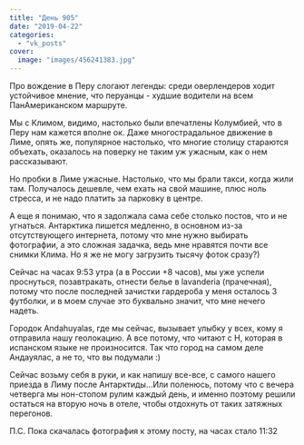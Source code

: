 ```yaml
---
title: "День 905"
date: "2019-04-22"
categories: 
  - "vk_posts"
cover:
  image: "images/456241383.jpg"
---
```


Про вождение в Перу слогают легенды: среди оверлендеров ходит устойчивое мнение, что перуанцы - худшие водители на всем ПанАмериканском маршруте.

Мы с Климом, видимо, настолько были впечатлены Колумбией, что в Перу нам кажется вполне ок. Даже многострадальное движение в Лиме, опять же, популярное настолько, что многие столицу стараются объехать, оказалось на поверку не таким уж ужасным, как о нем рассказывают.

<!--more-->

Но пробки в Лиме ужасные. Настолько, что мы брали такси, когда жили там. Получалось дешевле, чем ехать на свой машине, плюс ноль стресса, и не надо платить за парковку в центре.

А еще я понимаю, что я задолжала сама себе столько постов, что и не угнаться. Антарктика пишется медленно, в основном из-за отсутствующего интернета, потому что мне нужно выбирать фотографии, а это сложная задачка, ведь мне нравятся почти все снимки Клима. Но я же не могу загрузить тысячу фоток сразу?)

Сейчас на часах 9:53 утра (а в России +8 часов), мы уже успели проснуться, позавтракать, отнести белье в lavanderia (прачечная), потому что после последней зачистки гардероба у меня осталось 3 футболки, и в моем случае это буквально значит, что мне нечего надеть.

Городок Andahuyalas, где мы сейчас, вызывает улыбку у всех, кому я отправила нашу геолокацию. А все потому, что читают с H, которая в испанском языке не произносится. Так что город на самом деле Андауялас, а не то, что вы подумали :)

Сейчас возьму себя в руки, и как напишу все-все, с самого нашего приезда в Лиму после Антарктиды…Или поленюсь, потому что с вечера четверга мы нон-стопом рулим каждый день, и именно поэтому решили остаться на вторую ночь в отеле, чтобы отдохнуть от таких затяжных перегонов.

П.С. Пока скачалась фотография к этому посту, на часах стало 11:32
